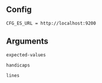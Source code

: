 
## Config
```
CFG_ES_URL = http://localhost:9200
```

## Arguments
`expected-values`

`handicaps`

`lines`